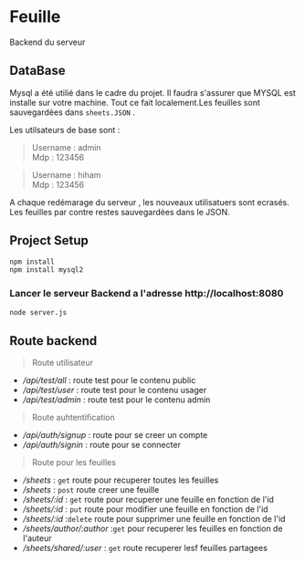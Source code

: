 # Feuille

Backend du serveur

## DataBase

Mysql a été utilié dans le cadre du projet. Il faudra s'assurer que MYSQL est
installe sur votre machine. Tout ce fait localement.Les feuilles sont sauvegardées dans `sheets.JSON` .

Les utilsateurs de base sont :<br />
>Username : admin<br />
>Mdp : 123456

>Username : hiham<br />
>Mdp : 123456

A chaque redémarage du serveur , les nouveaux utilisatuers sont ecrasés. Les feuilles par contre restes sauvegardées dans le JSON.

## Project Setup

```sh
npm install
npm install mysql2
```

### Lancer le serveur Backend a l'adresse http://localhost:8080

```sh
node server.js
```

## Route backend

> Route utilisateur

- */api/test/all* : route test pour le contenu public
- */api/test/user* : route test pour le contenu usager
- */api/test/admin* : route test pour le contenu admin

> Route auhtentification

- */api/auth/signup* : route pour se creer un compte
- */api/auth/signin* : route pour se connecter

> Route pour les feuilles

- */sheets* : `get` route pour recuperer toutes les feuilles
- */sheets* : `post` route creer une feuille
- */sheets/:id* : `get` route pour recuperer une feuille en fonction de l'id
- */sheets/:id* : `put` route pour modifier une feuille en fonction de l'id
- */sheets/:id* :`delete` route pour supprimer une feuille en fonction de l'id
- */sheets/author/:author* :`get` pour recuperer les feuilles en fonction de l'auteur
- */sheets/shared/:user* : `get` route recuperer lesf feuilles partagees
